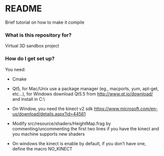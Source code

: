 # README #

Brief tutorial on how to make it compile

### What is this repository for? ###

Virtual 3D sandbox project

### How do I get set up? ###

You need:

* Cmake

* Qt5, for Mac/Unix use a package manager (eg., macports, yum, apt-get, etc...), for Windows download Qt5.5 from http://www.qt.io/download/ and install in C:\

* On Window, you need the kinect v2 sdk https://www.microsoft.com/en-us/download/details.aspx?id=44561

* Modify src/resource/shaders/HeightMap.frag by commenting/uncommenting the first two lines if you have the kinect and you machine supports new shaders

* On windows the kinect is enable by default, if you don't have one, define the macro NO_KINECT